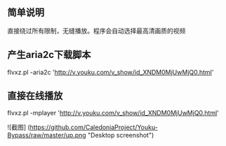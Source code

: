 简单说明
---
直接绕过所有限制，无缝播放。程序会自动选择最高清画质的视频

产生aria2c下载脚本
---
flvxz.pl -aria2c 'http://v.youku.com/v_show/id_XNDM0MjUwMjQ0.html'

直接在线播放
---
flvxz.pl -mplayer 'http://v.youku.com/v_show/id_XNDM0MjUwMjQ0.html'

![截图] (https://github.com/CaledoniaProject/Youku-Bypass/raw/master/up.png "Desktop screenshot")
